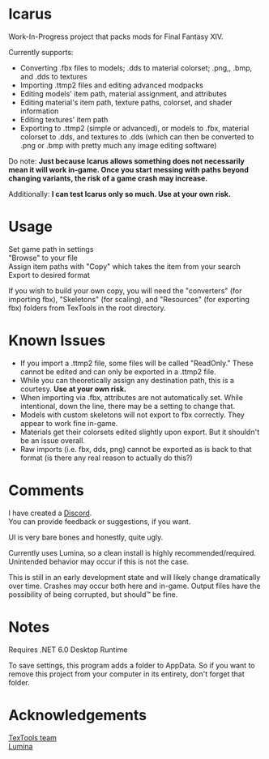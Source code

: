 # Icarus  
Work-In-Progress project that packs mods for Final Fantasy XIV.

Currently supports:
* Converting .fbx files to models; .dds to material colorset; .png,, .bmp, and .dds to textures  
* Importing .ttmp2 files and editing advanced modpacks  
* Editing models' item path, material assignment, and attributes  
* Editing material's item path, texture paths, colorset, and shader information  
* Editing textures' item path  
* Exporting to .ttmp2 (simple or advanced), or models to .fbx, material colorset to .dds, and textures to .dds (which can then be converted to .png or .bmp with pretty much any image editing software) 

Do note: **Just because Icarus allows something does not necessarily mean it will work in-game. Once you start messing with paths beyond changing variants, the risk of a game crash may increase.**  

Additionally: **I can test Icarus only so much. Use at your own risk.**  

# Usage
Set game path in settings  
"Browse" to your file  
Assign item paths with "Copy" which takes the item from your search  
Export to desired format

If you wish to build your own copy, you will need the "converters" (for importing fbx), "Skeletons" (for scaling), and "Resources" (for exporting fbx) folders from TexTools in the root directory.

# Known Issues
* If you import a .ttmp2 file, some files will be called "ReadOnly." These cannot be edited and can only be exported in a .ttmp2 file.  
* While you can theoretically assign any destination path, this is a courtesy. **Use at your own risk.**  
* When importing via .fbx, attributes are not automatically set. While intentional, down the line, there may be a setting to change that.  
* Models with custom skeletons will not export to fbx correctly. They appear to work fine in-game.  
* Materials get their colorsets edited slightly upon export. But it shouldn't be an issue overall.  
* Raw imports (i.e. fbx, dds, png) cannot be exported as is back to that format (is there any real reason to actually do this?)  

# Comments
I have created a [Discord](https://discord.gg/YFt9Y33hPZ).  
You can provide feedback or suggestions, if you want.  

UI is very bare bones and honestly, quite ugly.

Currently uses Lumina, so a clean install is highly recommended/required. Unintended behavior may occur if this is not the case.

This is still in an early development state and will likely change dramatically over time. Crashes may occur both here and in-game. Output files have the possibility of being corrupted, but should™ be fine.

# Notes
Requires .NET 6.0 Desktop Runtime

To save settings, this program adds a folder to AppData. So if you want to remove this project from your computer in its entirety, don't forget that folder.


# Acknowledgements
[TexTools team](https://github.com/TexTools)  
[Lumina](https://github.com/NotAdam/Lumina)
